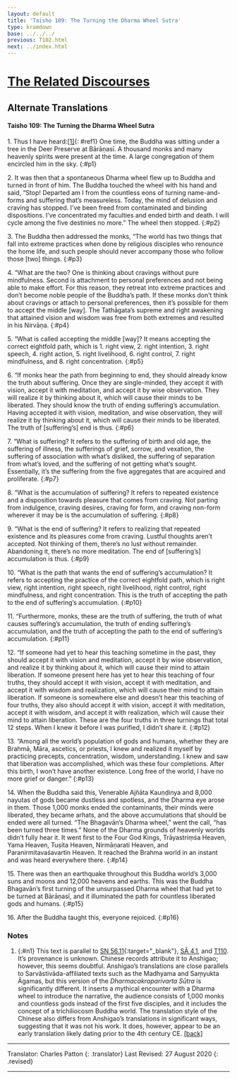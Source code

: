 ```yaml
---
layout: default
title: 'Taisho 109: The Turning the Dharma Wheel Sutra'
type: kramdown
base: ../../../
previous: T102.html
next: ../index.html
---
```


# [The Related Discourses](../../index.html)
## Alternate Translations
#### Taisho 109: The Turning the Dharma Wheel Sutra

1\. Thus I have heard:[\[1\]](#n1){: #ref1} One time, the Buddha was sitting under a tree in the Deer Preserve at Bārāṇasī. A thousand monks and many heavenly spirits were present at the time. A large congregation of them encircled him in the sky.
{:#p1}

2\. It was then that a spontaneous Dharma wheel flew up to Buddha and turned in front of him. The Buddha touched the wheel with his hand and said, “Stop! Departed am I from the countless eons of turning name-and-forms and suffering that’s measureless. Today, the mind of delusion and craving has stopped. I’ve been freed from contaminated and binding dispositions. I’ve concentrated my faculties and ended birth and death. I will cycle among the five destinies no more.” The wheel then stopped.
{:#p2}

3\. The Buddha then addressed the monks, “The world has two things that fall into extreme practices when done by religious disciples who renounce the home life, and such people should never accompany those who follow those [two] things.
{:#p3}

4\. “What are the two? One is thinking about cravings without pure mindfulness. Second is attachment to personal preferences and not being able to make effort. For this reason, they retreat into extreme practices and don’t become noble people of the Buddha’s path. If these monks don’t think about cravings or attach to personal preferences, then it’s possible for them to accept the middle [way]. The Tathāgata’s supreme and right awakening that attained vision and wisdom was free from both extremes and resulted in his Nirvāṇa.
{:#p4}

5\. “What is called accepting the middle [way]? It means accepting the correct eightfold path, which is 1. right view, 2. right intention, 3. right speech, 4. right action, 5. right livelihood, 6. right control, 7. right mindfulness,  and 8. right concentration.
{:#p5}

6\. “If monks hear the path from beginning to end, they should already know the truth about suffering. Once they are single-minded, they accept it with vision, accept it with meditation, and accept it by wise observation. They will realize it by thinking about it, which will cause their minds to be liberated. They should know the truth of ending suffering’s accumulation. Having accepted it with vision, meditation, and wise observation, they will realize it by thinking about it, which will cause their minds to be liberated. The truth of [suffering’s] end is thus.
{:#p6}

7\. “What is suffering? It refers to the suffering of birth and old age, the suffering of illness, the sufferings of grief, sorrow, and vexation, the suffering of association with what’s disliked, the suffering of separation from what’s loved, and the suffering of not getting what’s sought. Essentially, it’s the suffering from the five aggregates that are acquired and proliferate.
{:#p7}

8\. “What is the accumulation of suffering? It refers to repeated existence and a disposition towards pleasure that comes from craving. Not parting from indulgence, craving desires, craving for form, and craving non-form wherever it may be is the accumulation of suffering.
{:#p8}

9\. “What is the end of suffering? It refers to realizing that repeated existence and its pleasures come from craving. Lustful thoughts aren’t accepted. Not thinking of them, there’s no lust without remainder. Abandoning it, there’s no more meditation. The end of [suffering’s] accumulation is thus.
{:#p9}

10\. “What is the path that wants the end of suffering’s accumulation? It refers to accepting the practice of the correct eightfold path, which is right view, right intention, right speech, right livelihood, right control, right mindfulness, and right concentration. This is the truth of accepting the path to the end of suffering’s accumulation.
{:#p10}

11\. “Furthermore, monks, these are the truth of suffering, the truth of what causes suffering’s accumulation, the truth of ending suffering’s accumulation, and the truth of accepting the path to the end of suffering’s accumulation.
{:#p11}

12\. “If someone had yet to hear this teaching sometime in the past, they should accept it with vision and meditation, accept it by wise observation, and realize it by thinking about it, which will cause their mind to attain liberation. If someone present here has yet to hear this teaching of four truths, they should accept it with vision, accept it with meditation, and accept it with wisdom and realization, which will cause their mind to attain liberation. If someone is somewhere else and doesn’t hear this teaching of four truths, they also should accept it with vision, accept it with meditation, accept it with wisdom, and accept it with realization, which will cause their mind to attain liberation. These are the four truths in three turnings that total 12 steps. When I knew it before I was purified, I didn’t share it.
{:#p12}

13\. “Among all the world’s population of gods and humans, whether they are Brahmā, Māra, ascetics, or priests, I knew and realized it myself by practicing precepts, concentration, wisdom, understanding. I knew and saw that liberation was accomplished, which was these four completions. After this birth, I won’t have another existence. Long free of the world, I have no more grief or danger.”
{:#p13}

14\. When the Buddha said this, Venerable Ajñāta Kauṇḍinya and 8,000 nayutas of gods became dustless and spotless, and the Dharma eye arose in them. Those 1,000 monks ended the contaminants, their minds were liberated, they became arhats, and the above accumulations that should be ended were all turned. “The Bhagavān’s Dharma wheel,” went the call, “has been turned three times.” None of the Dharma grounds of heavenly worlds didn’t fully hear it. It went first to the Four God Kings, Trāyastriṃśa Heaven, Yama Heaven, Tuṣita Heaven, Nirmāṇarati Heaven, and Paranirmitavaśavartin Heaven. It reached the Brahma world in an instant and was heard everywhere there.
{:#p14}

15\. There was then an earthquake throughout this Buddha world’s 3,000 suns and moons and 12,000 heavens and earths. This was the Buddha Bhagavān’s first turning of the unsurpassed Dharma wheel that had yet to be turned at Bārāṇasī, and it illuminated the path for countless liberated gods and humans.
{:#p15}

16\. After the Buddha taught this, everyone rejoiced.
{:#p16}

### Notes
1. {:#n1} This text is parallel to [SN 56.11](https://suttacentral.net/sn56.11){:target="_blank"}, [SĀ 4.1](../SA_04/SA4_1.html), and [T110](T110.html). It’s provenance is unknown. Chinese records attribute it to Anshigao; however, this seems doubtful. Anshigao’s translations are close parallels to Sarvâstivāda-affiliated texts such as the Madhyama and Saṃyukta Āgamas, but this version of the *Dharmacakraparivarta Sūtra* is significantly different. It inserts a mythical encounter with a Dharma wheel to introduce the narrative, the audience consists of 1,000 monks and countless gods instead of the first five disciples, and it includes the concept of a trichiliocosm Buddha world. The translation style of the Chinese also differs from Anshigao’s translations in significant ways, suggesting that it was not his work. It does, however, appear to be an early translation likely dating prior to the 4th century CE. [\[back\]](#ref1)

---

Translator: Charles Patton
{: .translator}
Last Revised: 27 August 2020
{: .revised}

---